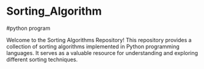 # Sorting_Algorithm
#python program

Welcome to the Sorting Algorithms Repository! This repository provides a collection of sorting algorithms implemented in Python programming languages.
It serves as a valuable resource for understanding and exploring different sorting techniques.

